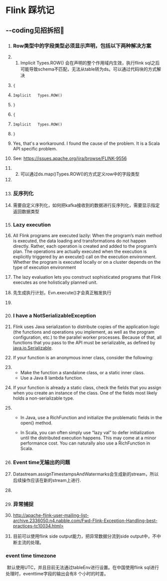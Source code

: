 # Flink 踩坑记

##                                                          --coding见招拆招🤪

1. ### Row类型中的字段类型必须显示声明，包括以下两种解决方案

2. 1. Implicit   Types.ROW() 会在声明的整个作用域内生效，执行flink sql之后可能导致schema不匹配，无法从table转为ds。可以通过代码块的方式解决

3. `{`

4. `Implicit   Types.ROW()`

5. `}`

6. `{`

7. `Implicit   Types.ROW()`

8. `}`

9. Yes, that's a workaround. I found the cause of the problem. It  is a Scala API specific problem.

10. See: <https://issues.apache.org/jira/browse/FLINK-9556>

11. 2. 可以通过ds.map()Types.ROW()的方式定义row中的字段类型

12. 

13. ###  反序列化

14. 需要自定义序列化，如何把kafka接收到的数据进行反序列化，需要显示指定返回数据类型



1. ### Lazy  execution

2. All Flink programs  are executed lazily: When the program’s main method is executed, the data  loading and  transformations do not happen directly. Rather, each operation is  created and added to the program’s plan. The operations are actually executed  when the execution is explicitly triggered by an execute() call on the execution environment. Whether the program is  executed locally or on a cluster depends on the type of execution environment

3. The lazy  evaluation lets you construct sophisticated programs that Flink executes as  one holistically planned unit.

4. 先生成执行计划，Evn.execute()才会真正触发执行

5. 

6. ### I have a NotSerializableException

7. Flink  uses Java serialization to distribute copies of the application logic (the  functions and operations you implement, as well as the program configuration,  etc.) to the parallel worker processes. Because of that, all functions that  you pass to the API must be serializable, as defined by [java.io.Serializable](http://docs.oracle.com/javase/8/docs/api/java/io/Serializable.html).

8. If your  function is an anonymous inner class, consider the following:

9. - Make       the function a standalone class, or a static inner class.
   - Use       a Java 8 lambda function.

10. If your  function is already a static class, check the fields that you assign when you  create an instance of the class. One of the fields most likely holds a  non-serializable type.

11. - In Java, use a RichFunction and       initialize the problematic fields in the open() method.

    - In Scala, you can often simply use “lazy val” to defer initialization until the distributed execution happens.       This may come at a minor performance cost. You can naturally also use a RichFunction in Scala.

      

12. ### Event time无输出的问题

13. Datastream.assignTimestampsAndWatermarks会生成新的stream，所以后续操作应该在新的stream上进行.

14. 

15. ### 异常捕捉

16. http://apache-flink-user-mailing-list-archive.2336050.n4.nabble.com/Fwd-Flink-Exception-Handling-best-practices-tc10034.html>

17. 目前可以使用flink side output能力，把异常数据分流到side output中，不中断主流的处理。



###         event time timezone

​	默认使用UTC，并且目前无法通过tableEnv进行设置。在中国使用flink sql进行处理时，eventtime字段的输出会有8           个小时的时差。 